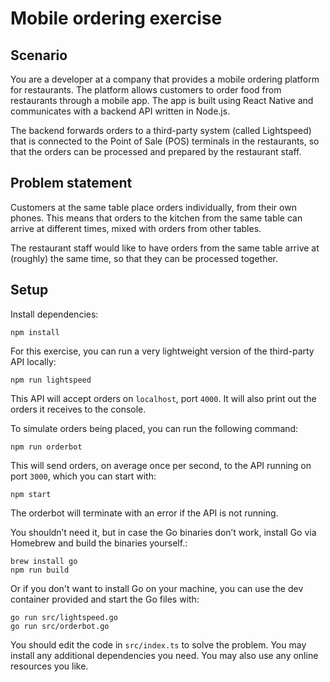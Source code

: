 # Mobile ordering exercise

## Scenario

You are a developer at a company that provides a mobile ordering platform for
restaurants. The platform allows customers to order food from restaurants
through a mobile app. The app is built using React Native and communicates with
a backend API written in Node.js.

The backend forwards orders to a third-party system (called Lightspeed) that is
connected to the Point of Sale (POS) terminals in the restaurants, so that the
orders can be processed and prepared by the restaurant staff.

## Problem statement

Customers at the same table place orders individually, from their own phones.
This means that orders to the kitchen from the same table can arrive at
different times, mixed with orders from other tables.

The restaurant staff would like to have orders from the same table arrive at
(roughly) the same time, so that they can be processed together.

## Setup

Install dependencies:

```
npm install
```

For this exercise, you can run a very lightweight version of the third-party API
locally:

```
npm run lightspeed
```

This API will accept orders on `localhost`, port `4000`. It will also print out
the orders it receives to the console.

To simulate orders being placed, you can run the following command:

```
npm run orderbot
```

This will send orders, on average once per second, to the API running on port
`3000`, which you can start with:

```
npm start
```

The orderbot will terminate with an error if the API is not running.

You shouldn’t need it, but in case the Go binaries don’t work, install Go via
Homebrew and build the binaries yourself.:

```
brew install go
npm run build
```

Or if you don't want to install Go on your machine, you can use the dev container provided and start the Go files with:

```
go run src/lightspeed.go
go run src/orderbot.go
```


You should edit the code in `src/index.ts` to solve the problem. You may install
any additional dependencies you need. You may also use any online resources you
like.

